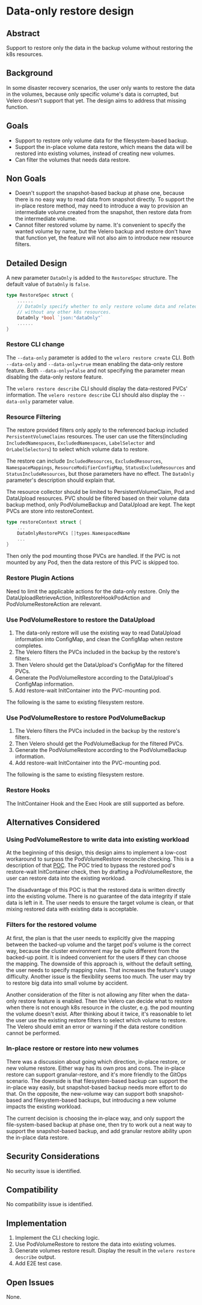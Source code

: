 # Data-only restore design

## Abstract
Support to restore only the data in the backup volume without restoring the k8s resources.

## Background
In some disaster recovery scenarios, the user only wants to restore the data in the volumes, because only specific volume's data is corrupted, but Velero doesn't support that yet. The design aims to address that missing function.

## Goals
- Support to restore only volume data for the filesystem-based backup.
- Support the in-place volume data restore, which means the data will be restored into existing volumes, instead of creating new volumes.
- Can filter the volumes that needs data restore.

## Non Goals
- Doesn't support the snapshot-based backup at phase one, because there is no easy way to read data from snapshot directly. To support the in-place restore method, may need to introduce a way to provision an intermediate volume created from the snapshot, then restore data from the intermediate volume.
- Cannot filter restored volume by name. It's convenient to specify the wanted volume by name, but the Velero backup and restore don't have that function yet, the feature will not also aim to introduce new resource filters.

## Detailed Design
A new parameter `DataOnly` is added to the `RestoreSpec` structure. The default value of `DataOnly` is `false`.

``` go
type RestoreSpec struct {
    ......
	// DataOnly specify whether to only restore volume data and related k8s resources
	// without any other k8s resources.
	DataOnly *bool `json:"dataOnly"`
    ......
}
```

### Restore CLI change
The `--data-only` parameter is added to the `velero restore create` CLI.
Both `--data-only` and `--data-only=true` mean enabling the data-only restore feature.
Both `--data-only=false` and not specifying the parameter mean disabling the data-only restore feature.

The `velero restore describe` CLI should display the data-restored PVCs' information.
The `velero restore describe` CLI should also display the `--data-only` parameter value.

### Resource Filtering
The restore provided filters only apply to the referenced backup included `PersistentVolumeClaims` resources.
The user can use the filters(including `IncludedNamespaces`, `ExcludedNamespaces`, `LabelSelector` and `OrLabelSelectors`) to select which volume data to restore.

The restore can include `IncludedResources`, `ExcludedResources`, `NamespaceMappings`, `ResourceModifierConfigMap`, `StatusExcludeResources` and `StatusIncludeResources`, but those parameters have no effect.
The `DataOnly` parameter's description should explain that.

The resource collector should be limited to PersistentVolumeClaim, Pod and DataUpload resources.
PVC should be filtered based on their volume data backup method, only PodVolumeBackup and DataUpload are kept. The kept PVCs are store into restoreContext.

``` go
type restoreContext struct {
	...
	DataOnlyRestorePVCs []types.NamespacedName
	...
}
```

Then only the pod mounting those PVCs are handled.
If the PVC is not mounted by any Pod, then the data restore of this PVC is skipped too.

### Restore Plugin Actions
Need to limit the applicable actions for the data-only restore.
Only the DataUploadRetrieveAction, InitRestoreHookPodAction and PodVolumeRestoreAction are relevant.

### Use PodVolumeRestore to restore the DataUpload
1. The data-only restore will use the existing way to read DataUpload information into ConfigMap, and clean the ConfigMap when restore completes.
1. The Velero filters the PVCs included in the backup by the restore's filters. 
1. Then Velero should get the DataUpload's ConfigMap for the filtered PVCs.
1. Generate the PodVolumeRestore according to the DataUpload's ConfigMap information.
1. Add restore-wait InitContainer into the PVC-mounting pod.

The following is the same to existing filesystem restore.

### Use PodVolumeRestore to restore PodVolumeBackup

1. The Velero filters the PVCs included in the backup by the restore's filters. 
1. Then Velero should get the PodVolumeBackup for the filtered PVCs.
1. Generate the PodVolumeRestore according to the PodVolumeBackup information.
1. Add restore-wait InitContainer into the PVC-mounting pod.

The following is the same to existing filesystem restore.

### Restore Hooks
The InitContainer Hook and the Exec Hook are still supported as before.

## Alternatives Considered
### Using PodVolumeRestore to write data into existing workload
At the beginning of this design, this design aims to implement a low-cost workaround to surpass the PodVolumeRestore reconcile checking.
This is a description of that [POC](https://github.com/vmware-tanzu/velero/issues/7345#issuecomment-1933305981). The POC tried to bypass the restored pod's restore-wait InitContainer check, then by drafting a PodVolumeRestore, the user can restore data into the existing workload.

The disadvantage of this POC is that the restored data is written directly into the existing volume. There is no guarantee of the data integrity if stale data is left in it. The user needs to ensure the target volume is clean, or that mixing restored data with existing data is acceptable.

### Filters for the restored volume
At first, the plan is that the user needs to explicitly give the mapping between the backed-up volume and the target pod's volume is the correct way, because the cluster environment may be quite different from the backed-up point.
It is indeed convenient for the users if they can choose the mapping.
The downside of this approach is, without the default setting, the user needs to specify mapping rules.
That increases the feature's usage difficulty.
Another issue is the flexibility seems too much. The user may try to restore big data into small volume by accident.

Another consideration of the filter is not allowing any filter when the data-only restore feature is enabled.
Then the Velero can decide what to restore when there is not enough k8s resource in the cluster, e.g. the pod mounting the volume doesn't exist.
After thinking about it twice, it's reasonable to let the user use the existing restore filters to select which volume to restore.
The Velero should emit an error or warning if the data restore condition cannot be performed.

### In-place restore or restore into new volumes
There was a discussion about going which direction, in-place restore, or new volume restore.
Either way has its own pros and cons.
The in-place restore can support granular-restore, and it's more friendly to the GitOps scenario.
The downside is that filesystem-based backup can support the in-place way easily, but snapshot-based backup needs more effort to do that. 
On the opposite, the new-volume way can support both snapshot-based and filesystem-based backups, but introducing a new volume impacts the existing workload.

The current decision is choosing the in-place way, and only support the file-system-based backup at phase one, then try to work out a neat way to support the snapshot-based backup, and add granular restore ability upon the in-place data restore.

## Security Considerations
No security issue is identified.

## Compatibility
No compatibility issue is identified.

## Implementation
1. Implement the CLI checking logic.
1. Use PodVolumeRestore to restore the data into existing volumes.
1. Generate volumes restore result. Display the result in the `velero restore describe` output.
1. Add E2E test case.

## Open Issues
None.